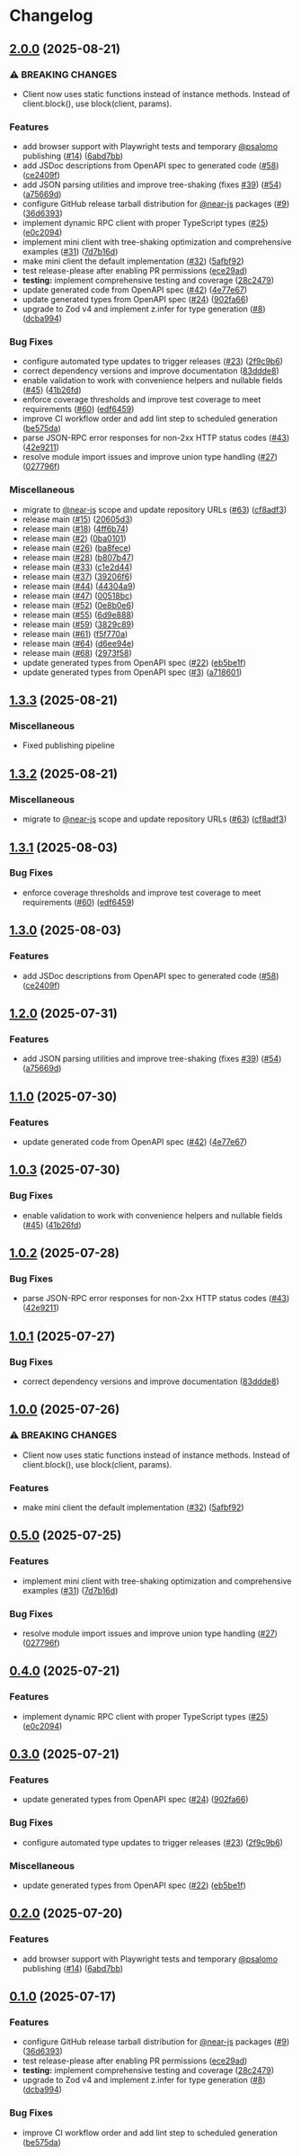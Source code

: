 # Changelog

## [2.0.0](https://github.com/near/near-jsonrpc-client-ts/compare/jsonrpc-types-v1.3.3...jsonrpc-types-v2.0.0) (2025-08-21)


### ⚠ BREAKING CHANGES

* Client now uses static functions instead of instance methods. Instead of client.block(), use block(client, params).

### Features

* add browser support with Playwright tests and temporary [@psalomo](https://github.com/psalomo) publishing ([#14](https://github.com/near/near-jsonrpc-client-ts/issues/14)) ([6abd7bb](https://github.com/near/near-jsonrpc-client-ts/commit/6abd7bb01b75f431cb3eeaa48aced2f6e7658a34))
* add JSDoc descriptions from OpenAPI spec to generated code ([#58](https://github.com/near/near-jsonrpc-client-ts/issues/58)) ([ce2409f](https://github.com/near/near-jsonrpc-client-ts/commit/ce2409f0b8dce71193a0be0a33bb7decd80d7467))
* add JSON parsing utilities and improve tree-shaking (fixes [#39](https://github.com/near/near-jsonrpc-client-ts/issues/39)) ([#54](https://github.com/near/near-jsonrpc-client-ts/issues/54)) ([a75669d](https://github.com/near/near-jsonrpc-client-ts/commit/a75669d8752b499c20ca6a1acb71c84df9c5c6da))
* configure GitHub release tarball distribution for [@near-js](https://github.com/near-js) packages ([#9](https://github.com/near/near-jsonrpc-client-ts/issues/9)) ([36d6393](https://github.com/near/near-jsonrpc-client-ts/commit/36d6393c10ccf95ad85fe91ae84354f01e42df93))
* implement dynamic RPC client with proper TypeScript types ([#25](https://github.com/near/near-jsonrpc-client-ts/issues/25)) ([e0c2094](https://github.com/near/near-jsonrpc-client-ts/commit/e0c2094640646b2586c584a5e787322eac175d92))
* implement mini client with tree-shaking optimization and comprehensive examples ([#31](https://github.com/near/near-jsonrpc-client-ts/issues/31)) ([7d7b16d](https://github.com/near/near-jsonrpc-client-ts/commit/7d7b16d429b3174d5831f5d27ac3c59b56370b03))
* make mini client the default implementation ([#32](https://github.com/near/near-jsonrpc-client-ts/issues/32)) ([5afbf92](https://github.com/near/near-jsonrpc-client-ts/commit/5afbf92249f93f52fa456882539cb7fadd8c93d2))
* test release-please after enabling PR permissions ([ece29ad](https://github.com/near/near-jsonrpc-client-ts/commit/ece29addf43df8a07c13accbffc2097a8f3264cf))
* **testing:** implement comprehensive testing and coverage ([28c2479](https://github.com/near/near-jsonrpc-client-ts/commit/28c24799bcbd0992bae837dd82ee6cf0937083a3))
* update generated code from OpenAPI spec ([#42](https://github.com/near/near-jsonrpc-client-ts/issues/42)) ([4e77e67](https://github.com/near/near-jsonrpc-client-ts/commit/4e77e67591411f8b1cf5ae191e580dd378e53b97))
* update generated types from OpenAPI spec ([#24](https://github.com/near/near-jsonrpc-client-ts/issues/24)) ([902fa66](https://github.com/near/near-jsonrpc-client-ts/commit/902fa66e3bf01c10c8843b88c272b8389021e505))
* upgrade to Zod v4 and implement z.infer for type generation ([#8](https://github.com/near/near-jsonrpc-client-ts/issues/8)) ([dcba994](https://github.com/near/near-jsonrpc-client-ts/commit/dcba994881812607756049b3e1f01c978f9696a0))


### Bug Fixes

* configure automated type updates to trigger releases ([#23](https://github.com/near/near-jsonrpc-client-ts/issues/23)) ([2f9c9b6](https://github.com/near/near-jsonrpc-client-ts/commit/2f9c9b6eaf87c21e71dfc6402afe1c17090cb1d5))
* correct dependency versions and improve documentation ([83ddde8](https://github.com/near/near-jsonrpc-client-ts/commit/83ddde8c5bbb839e9fcdc43db3ba589d1dadf4a7))
* enable validation to work with convenience helpers and nullable fields ([#45](https://github.com/near/near-jsonrpc-client-ts/issues/45)) ([41b26fd](https://github.com/near/near-jsonrpc-client-ts/commit/41b26fdfeee1be69a5596ecfb5298b15863acd74))
* enforce coverage thresholds and improve test coverage to meet requirements ([#60](https://github.com/near/near-jsonrpc-client-ts/issues/60)) ([edf6459](https://github.com/near/near-jsonrpc-client-ts/commit/edf64597d9da0702b48d8664abf97b243e38e0e2))
* improve CI workflow order and add lint step to scheduled generation ([be575da](https://github.com/near/near-jsonrpc-client-ts/commit/be575da692510bbdd414248b54ce639a4451486d))
* parse JSON-RPC error responses for non-2xx HTTP status codes ([#43](https://github.com/near/near-jsonrpc-client-ts/issues/43)) ([42e9211](https://github.com/near/near-jsonrpc-client-ts/commit/42e9211466bde6da8037a98e37591b173adaa93e))
* resolve module import issues and improve union type handling ([#27](https://github.com/near/near-jsonrpc-client-ts/issues/27)) ([027796f](https://github.com/near/near-jsonrpc-client-ts/commit/027796fff410e38211c1b1a1b56375bdc6cb8c33))


### Miscellaneous

* migrate to [@near-js](https://github.com/near-js) scope and update repository URLs ([#63](https://github.com/near/near-jsonrpc-client-ts/issues/63)) ([cf8adf3](https://github.com/near/near-jsonrpc-client-ts/commit/cf8adf32abb1c60ad7295f463777117ef4fc02b8))
* release main ([#15](https://github.com/near/near-jsonrpc-client-ts/issues/15)) ([20605d3](https://github.com/near/near-jsonrpc-client-ts/commit/20605d301d2cf55424d13cf2a0684f22032af1a4))
* release main ([#18](https://github.com/near/near-jsonrpc-client-ts/issues/18)) ([4ff6b74](https://github.com/near/near-jsonrpc-client-ts/commit/4ff6b749d7476149d49168c495811ca2ecbd7db3))
* release main ([#2](https://github.com/near/near-jsonrpc-client-ts/issues/2)) ([0ba0101](https://github.com/near/near-jsonrpc-client-ts/commit/0ba0101f46fcac8d1af5f06a1eeebdcbc2a51e23))
* release main ([#26](https://github.com/near/near-jsonrpc-client-ts/issues/26)) ([ba8fece](https://github.com/near/near-jsonrpc-client-ts/commit/ba8fece8675f75a6d3af2165f8039e3e1e234148))
* release main ([#28](https://github.com/near/near-jsonrpc-client-ts/issues/28)) ([b807b47](https://github.com/near/near-jsonrpc-client-ts/commit/b807b47058c67376965283ad2d9cd8485da4f4b3))
* release main ([#33](https://github.com/near/near-jsonrpc-client-ts/issues/33)) ([c1e2d44](https://github.com/near/near-jsonrpc-client-ts/commit/c1e2d444c07ee2b4331624ec861c3bb65bc1a478))
* release main ([#37](https://github.com/near/near-jsonrpc-client-ts/issues/37)) ([39206f6](https://github.com/near/near-jsonrpc-client-ts/commit/39206f6d78931648706032a9a130cae0efc87ad9))
* release main ([#44](https://github.com/near/near-jsonrpc-client-ts/issues/44)) ([44304a9](https://github.com/near/near-jsonrpc-client-ts/commit/44304a96d78be10e78efe79e27a1e74bd11dc489))
* release main ([#47](https://github.com/near/near-jsonrpc-client-ts/issues/47)) ([00518bc](https://github.com/near/near-jsonrpc-client-ts/commit/00518bc4c4c9140ffab3e44dc232c8ff9999a8be))
* release main ([#52](https://github.com/near/near-jsonrpc-client-ts/issues/52)) ([0e8b0e6](https://github.com/near/near-jsonrpc-client-ts/commit/0e8b0e60673c2479470843ec9520edff03bd3c87))
* release main ([#55](https://github.com/near/near-jsonrpc-client-ts/issues/55)) ([6d9e888](https://github.com/near/near-jsonrpc-client-ts/commit/6d9e888ce6b56727834c29680991e6d2fa89d2c1))
* release main ([#59](https://github.com/near/near-jsonrpc-client-ts/issues/59)) ([3829c89](https://github.com/near/near-jsonrpc-client-ts/commit/3829c89f2d7decc6db65b93452b3e443aa0d662b))
* release main ([#61](https://github.com/near/near-jsonrpc-client-ts/issues/61)) ([f5f770a](https://github.com/near/near-jsonrpc-client-ts/commit/f5f770a42dcecbb7a640ee04dafdfc04d0759bc9))
* release main ([#64](https://github.com/near/near-jsonrpc-client-ts/issues/64)) ([d6ee94e](https://github.com/near/near-jsonrpc-client-ts/commit/d6ee94ebaaba617ff1fb63c80108eb58ac2d14ea))
* release main ([#68](https://github.com/near/near-jsonrpc-client-ts/issues/68)) ([2973f58](https://github.com/near/near-jsonrpc-client-ts/commit/2973f58e4f9a7de62577416b290604e1e5f7503a))
* update generated types from OpenAPI spec ([#22](https://github.com/near/near-jsonrpc-client-ts/issues/22)) ([eb5be1f](https://github.com/near/near-jsonrpc-client-ts/commit/eb5be1f544d125d4ad094721eba917f0a82d9dfc))
* update generated types from OpenAPI spec ([#3](https://github.com/near/near-jsonrpc-client-ts/issues/3)) ([a718601](https://github.com/near/near-jsonrpc-client-ts/commit/a718601f7c315aa376a79026895b2035b0379ff3))

## [1.3.3](https://github.com/near/near-jsonrpc-client-ts/compare/jsonrpc-types-v1.3.2...jsonrpc-types-v1.3.3) (2025-08-21)


### Miscellaneous

* Fixed publishing pipeline

## [1.3.2](https://github.com/near/near-jsonrpc-client-ts/compare/jsonrpc-types-v1.3.1...jsonrpc-types-v1.3.2) (2025-08-21)


### Miscellaneous

* migrate to [@near-js](https://github.com/near-js) scope and update repository URLs ([#63](https://github.com/near/near-jsonrpc-client-ts/issues/63)) ([cf8adf3](https://github.com/near/near-jsonrpc-client-ts/commit/cf8adf32abb1c60ad7295f463777117ef4fc02b8))

## [1.3.1](https://github.com/petersalomonsen/near-rpc-typescript/compare/jsonrpc-types-v1.3.0...jsonrpc-types-v1.3.1) (2025-08-03)


### Bug Fixes

* enforce coverage thresholds and improve test coverage to meet requirements ([#60](https://github.com/petersalomonsen/near-rpc-typescript/issues/60)) ([edf6459](https://github.com/petersalomonsen/near-rpc-typescript/commit/edf64597d9da0702b48d8664abf97b243e38e0e2))

## [1.3.0](https://github.com/petersalomonsen/near-rpc-typescript/compare/jsonrpc-types-v1.2.0...jsonrpc-types-v1.3.0) (2025-08-03)


### Features

* add JSDoc descriptions from OpenAPI spec to generated code ([#58](https://github.com/petersalomonsen/near-rpc-typescript/issues/58)) ([ce2409f](https://github.com/petersalomonsen/near-rpc-typescript/commit/ce2409f0b8dce71193a0be0a33bb7decd80d7467))

## [1.2.0](https://github.com/petersalomonsen/near-rpc-typescript/compare/jsonrpc-types-v1.1.0...jsonrpc-types-v1.2.0) (2025-07-31)


### Features

* add JSON parsing utilities and improve tree-shaking (fixes [#39](https://github.com/petersalomonsen/near-rpc-typescript/issues/39)) ([#54](https://github.com/petersalomonsen/near-rpc-typescript/issues/54)) ([a75669d](https://github.com/petersalomonsen/near-rpc-typescript/commit/a75669d8752b499c20ca6a1acb71c84df9c5c6da))

## [1.1.0](https://github.com/petersalomonsen/near-rpc-typescript/compare/jsonrpc-types-v1.0.3...jsonrpc-types-v1.1.0) (2025-07-30)


### Features

* update generated code from OpenAPI spec ([#42](https://github.com/petersalomonsen/near-rpc-typescript/issues/42)) ([4e77e67](https://github.com/petersalomonsen/near-rpc-typescript/commit/4e77e67591411f8b1cf5ae191e580dd378e53b97))

## [1.0.3](https://github.com/petersalomonsen/near-rpc-typescript/compare/jsonrpc-types-v1.0.2...jsonrpc-types-v1.0.3) (2025-07-30)


### Bug Fixes

* enable validation to work with convenience helpers and nullable fields ([#45](https://github.com/petersalomonsen/near-rpc-typescript/issues/45)) ([41b26fd](https://github.com/petersalomonsen/near-rpc-typescript/commit/41b26fdfeee1be69a5596ecfb5298b15863acd74))

## [1.0.2](https://github.com/petersalomonsen/near-rpc-typescript/compare/jsonrpc-types-v1.0.1...jsonrpc-types-v1.0.2) (2025-07-28)


### Bug Fixes

* parse JSON-RPC error responses for non-2xx HTTP status codes ([#43](https://github.com/petersalomonsen/near-rpc-typescript/issues/43)) ([42e9211](https://github.com/petersalomonsen/near-rpc-typescript/commit/42e9211466bde6da8037a98e37591b173adaa93e))

## [1.0.1](https://github.com/petersalomonsen/near-rpc-typescript/compare/jsonrpc-types-v1.0.0...jsonrpc-types-v1.0.1) (2025-07-27)


### Bug Fixes

* correct dependency versions and improve documentation ([83ddde8](https://github.com/petersalomonsen/near-rpc-typescript/commit/83ddde8c5bbb839e9fcdc43db3ba589d1dadf4a7))

## [1.0.0](https://github.com/petersalomonsen/near-rpc-typescript/compare/jsonrpc-types-v0.5.0...jsonrpc-types-v1.0.0) (2025-07-26)


### ⚠ BREAKING CHANGES

* Client now uses static functions instead of instance methods. Instead of client.block(), use block(client, params).

### Features

* make mini client the default implementation ([#32](https://github.com/petersalomonsen/near-rpc-typescript/issues/32)) ([5afbf92](https://github.com/petersalomonsen/near-rpc-typescript/commit/5afbf92249f93f52fa456882539cb7fadd8c93d2))

## [0.5.0](https://github.com/petersalomonsen/near-rpc-typescript/compare/jsonrpc-types-v0.4.0...jsonrpc-types-v0.5.0) (2025-07-25)


### Features

* implement mini client with tree-shaking optimization and comprehensive examples ([#31](https://github.com/petersalomonsen/near-rpc-typescript/issues/31)) ([7d7b16d](https://github.com/petersalomonsen/near-rpc-typescript/commit/7d7b16d429b3174d5831f5d27ac3c59b56370b03))


### Bug Fixes

* resolve module import issues and improve union type handling ([#27](https://github.com/petersalomonsen/near-rpc-typescript/issues/27)) ([027796f](https://github.com/petersalomonsen/near-rpc-typescript/commit/027796fff410e38211c1b1a1b56375bdc6cb8c33))

## [0.4.0](https://github.com/petersalomonsen/near-rpc-typescript/compare/jsonrpc-types-v0.3.0...jsonrpc-types-v0.4.0) (2025-07-21)

### Features

- implement dynamic RPC client with proper TypeScript types ([#25](https://github.com/petersalomonsen/near-rpc-typescript/issues/25)) ([e0c2094](https://github.com/petersalomonsen/near-rpc-typescript/commit/e0c2094640646b2586c584a5e787322eac175d92))

## [0.3.0](https://github.com/petersalomonsen/near-rpc-typescript/compare/jsonrpc-types-v0.2.0...jsonrpc-types-v0.3.0) (2025-07-21)

### Features

- update generated types from OpenAPI spec ([#24](https://github.com/petersalomonsen/near-rpc-typescript/issues/24)) ([902fa66](https://github.com/petersalomonsen/near-rpc-typescript/commit/902fa66e3bf01c10c8843b88c272b8389021e505))

### Bug Fixes

- configure automated type updates to trigger releases ([#23](https://github.com/petersalomonsen/near-rpc-typescript/issues/23)) ([2f9c9b6](https://github.com/petersalomonsen/near-rpc-typescript/commit/2f9c9b6eaf87c21e71dfc6402afe1c17090cb1d5))

### Miscellaneous

- update generated types from OpenAPI spec ([#22](https://github.com/petersalomonsen/near-rpc-typescript/issues/22)) ([eb5be1f](https://github.com/petersalomonsen/near-rpc-typescript/commit/eb5be1f544d125d4ad094721eba917f0a82d9dfc))

## [0.2.0](https://github.com/petersalomonsen/near-rpc-typescript/compare/jsonrpc-types-v0.1.0...jsonrpc-types-v0.2.0) (2025-07-20)

### Features

- add browser support with Playwright tests and temporary [@psalomo](https://github.com/psalomo) publishing ([#14](https://github.com/petersalomonsen/near-rpc-typescript/issues/14)) ([6abd7bb](https://github.com/petersalomonsen/near-rpc-typescript/commit/6abd7bb01b75f431cb3eeaa48aced2f6e7658a34))

## [0.1.0](https://github.com/petersalomonsen/near-rpc-typescript/compare/jsonrpc-types-v0.0.1...jsonrpc-types-v0.1.0) (2025-07-17)

### Features

- configure GitHub release tarball distribution for [@near-js](https://github.com/near-js) packages ([#9](https://github.com/petersalomonsen/near-rpc-typescript/issues/9)) ([36d6393](https://github.com/petersalomonsen/near-rpc-typescript/commit/36d6393c10ccf95ad85fe91ae84354f01e42df93))
- test release-please after enabling PR permissions ([ece29ad](https://github.com/petersalomonsen/near-rpc-typescript/commit/ece29addf43df8a07c13accbffc2097a8f3264cf))
- **testing:** implement comprehensive testing and coverage ([28c2479](https://github.com/petersalomonsen/near-rpc-typescript/commit/28c24799bcbd0992bae837dd82ee6cf0937083a3))
- upgrade to Zod v4 and implement z.infer for type generation ([#8](https://github.com/petersalomonsen/near-rpc-typescript/issues/8)) ([dcba994](https://github.com/petersalomonsen/near-rpc-typescript/commit/dcba994881812607756049b3e1f01c978f9696a0))

### Bug Fixes

- improve CI workflow order and add lint step to scheduled generation ([be575da](https://github.com/petersalomonsen/near-rpc-typescript/commit/be575da692510bbdd414248b54ce639a4451486d))
